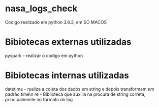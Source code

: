 # nasa_logs_check

Código realizado em python 3.6.3, em SO MACOS


# Bibiotecas externas utilizadas

 pyspark - realizar o código em python

# Bibiotecas internas utilizadas

datetime - realiza a coleta dos dados em string e depois transformam em padrão time\n
re - Biblioteca que auxilia na procura de string correta, principalmente no formato
 do log